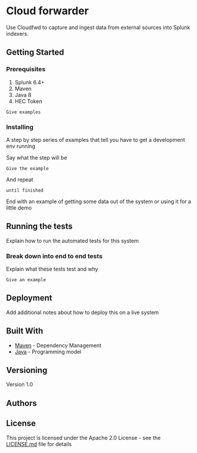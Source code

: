 # Cloud forwarder

Use Cloudfwd to capture and ingest data from external sources into Splunk indexers. 

## Getting Started

### Prerequisites

1. Splunk 6.4+
2. Maven
3. Java 8
4. HEC Token

```
Give examples
```

### Installing

A step by step series of examples that tell you have to get a development env running

Say what the step will be

```
Give the example
```

And repeat

```
until finished
```

End with an example of getting some data out of the system or using it for a little demo

## Running the tests

Explain how to run the automated tests for this system

### Break down into end to end tests

Explain what these tests test and why

```
Give an example
```

## Deployment

Add additional notes about how to deploy this on a live system

## Built With

* [Maven](https://maven.apache.org/) - Dependency Management
* [Java](https://www.oracle.com/technetwork/java/javase/overview/java8-2100321.html) - Programming model


## Versioning

Version 1.0 

## Authors


## License

This project is licensed under the Apache 2.0 License - see the [LICENSE.md](LICENSE.md) file for details


